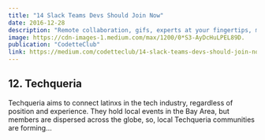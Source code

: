 ```yaml
---
title: "14 Slack Teams Devs Should Join Now"
date: 2016-12-28
description: "Remote collaboration, gifs, experts at your fingertips, multi-platform, gifs, community."
image: https://cdn-images-1.medium.com/max/1200/0*S3-AyDcHuLPEL89D.
publication: "CodetteClub"
link: https://medium.com/codetteclub/14-slack-teams-devs-should-join-now-c4447fcda0ad
---
```


## 12. Techqueria

Techqueria aims to connect latinxs in the tech industry, regardless of position and experience. They hold local events in the Bay Area, but members are dispersed across the globe, so, local Techqueria communities are forming…
